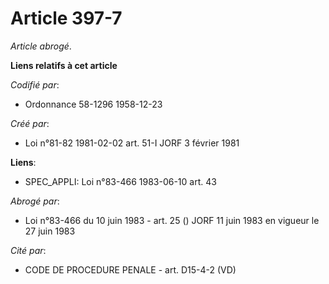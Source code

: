 # Article 397-7

*Article abrogé*.

**Liens relatifs à cet article**

_Codifié par_:

  - Ordonnance 58-1296 1958-12-23

_Créé par_:

  - Loi n°81-82 1981-02-02 art. 51-I JORF 3 février 1981

**Liens**:

  - SPEC_APPLI: Loi n°83-466 1983-06-10 art. 43

_Abrogé par_:

  - Loi n°83-466 du 10 juin 1983 - art. 25 () JORF 11 juin 1983 en vigueur le 27 juin 1983

_Cité par_:

  - CODE DE PROCEDURE PENALE - art. D15-4-2 (VD)
